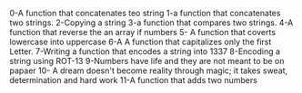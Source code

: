 0-A function that concatenates teo string
1-a function that concatenates two strings.
2-Copying a string
3-a function that compares two strings.
4-A function that reverse the an array if numbers
5- A function that coverts lowercase into uppercase
6-A A function that capitalizes only the first Letter.
7-Writing a function that encodes a string into 1337
8-Encoding a string using ROT-13
9-Numbers have life and they are not meant to be on papaer
10- A dream doesn't become reality through magic; it takes sweat, determination and hard work
11-A function that adds two numbers
